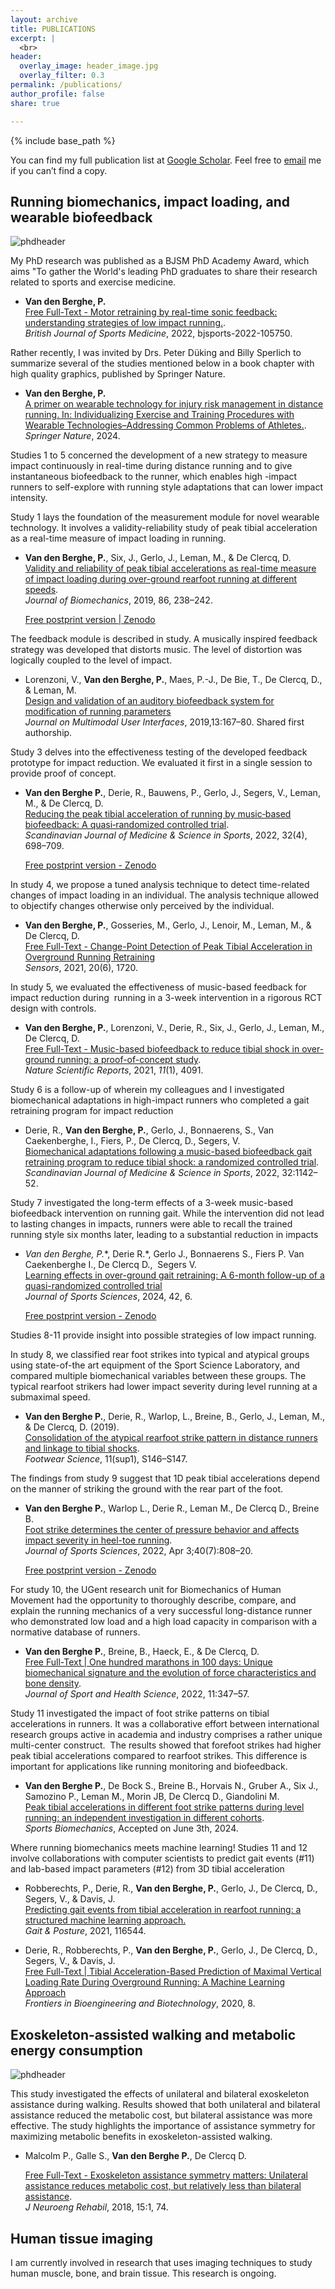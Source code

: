 ```yaml
---
layout: archive
title: PUBLICATIONS
excerpt: |
  <br>
header:
  overlay_image: header_image.jpg
  overlay_filter: 0.3
permalink: /publications/
author_profile: false
share: true

---
```


{% include base_path %}

You can find my full publication list at [Google Scholar‬](https://scholar.google.be/citations?hl=nl&user=sE7vYWcAAAAJ). Feel free to [email](mailto:pvandenberghe@mgb.org) me if you can’t find a copy.

## Running biomechanics, impact loading, and wearable biofeedback

![phdheader](/images/phdheader.png)

My PhD research was published as a BJSM PhD Academy Award, which aims "To gather the World's leading PhD graduates to share their research related to sports and exercise medicine.

- **Van den Berghe, P.** <br>
  [Free Full-Text - Motor retraining by real-time sonic feedback: understanding strategies of low impact running.](https://bjsm.bmj.com/content/bjsports/56/20/1196.full.pdf?ijkey=6Vv3uR75CwAYl52&keytype=ref). <br> *British Journal of Sports Medicine*, 2022, bjsports-2022-105750.

Rather recently, I was invited by Drs. Peter Düking and Billy Sperlich to summarize several of the studies mentioned below in a book chapter with high quality graphics, published by Springer Nature.

- **Van den Berghe, P.** <br>
  [A primer on wearable technology for injury risk management in distance running. In: Individualizing Exercise and Training Procedures with Wearable Technologies–Addressing Common Problems of Athletes.](https://doi.org/10.1007/978-3-031-45113-3). <br> *Springer Nature*, 2024.

Studies 1 to 5 concerned the development of a new strategy to measure impact continuously in real-time during distance running and to give instantaneous biofeedback to the runner, which enables high -impact runners to self-explore with running style adaptations that can lower impact intensity.

Study 1 lays the foundation of the measurement module for novel wearable technology. It involves a validity-reliability study of peak tibial acceleration as a real-time measure of impact loading in running.

- **Van den Berghe, P.**, Six, J., Gerlo, J., Leman, M., & De Clercq, D.<br>
  [Validity and reliability of peak tibial accelerations as real-time measure of impact loading during over-ground rearfoot running at different speeds](https://doi.org/10.1016/j.jbiomech.2019.01.039).<br> *Journal of Biomechanics*, 2019, 86, 238–242.
  
  [Free postprint version | Zenodo](https://zenodo.org/record/2581448)

The feedback module is described in study. A musically inspired feedback strategy was developed that distorts music. The level of distortion was logically coupled to the level of impact.

- Lorenzoni, V., **Van den Berghe, P.**, Maes, P.-J., De Bie, T., De Clercq, D., & Leman, M.<br>
  [Design and validation of an auditory biofeedback system for modification of running parameters](https://doi.org/10.1007/s12193-018-0283-1)<br> *Journal on Multimodal User Interfaces*, 2019,13:167–80. Shared first authorship.

Study 3 delves into the effectiveness testing of the developed feedback prototype for impact reduction. We evaluated it first in a single session to provide proof of concept.

- **Van den Berghe P.**, Derie, R., Bauwens, P., Gerlo, J., Segers, V., Leman, M., & De Clercq, D.<br>
  [Reducing the peak tibial acceleration of running by music‐based biofeedback: A quasi‐randomized controlled trial](https://doi.org/10.1111/sms.14123).<br> *Scandinavian Journal of Medicine & Science in Sports*, 2022, 32(4), 698–709.
  
  [Free postprint version - Zenodo](https://zenodo.org/record/7628341)

In study 4, we propose a tuned analysis technique to detect time-related changes of impact loading in an individual. The analysis technique allowed to objectify changes otherwise only perceived by the individual.

- **Van den Berghe, P.**, Gosseries, M., Gerlo, J., Lenoir, M., Leman, M., & De Clercq, D.<br>
  [Free Full-Text - Change-Point Detection of Peak Tibial Acceleration in Overground Running Retraining](https://doi.org/10.3390/s20061720) <br>*Sensors*, 2021, 20(6), 1720.

In study 5, we evaluated the effectiveness of music-based feedback for impact reduction during  running in a 3-week intervention in a rigorous RCT design with controls.

- **Van den Berghe, P.**, Lorenzoni, V., Derie, R., Six, J., Gerlo, J., Leman, M., De Clercq, D.<br>
  [Free Full-Text - Music-based biofeedback to reduce tibial shock in over-ground running: a proof-of-concept study](nature.com/articles/s41598-021-83538-w).<br> *Nature Scientific Reports*, 2021, *11*(1), 4091.

Study 6 is a follow-up of wherein my colleagues and I investigated biomechanical adaptations in high-impact runners who completed a gait retraining program for impact reduction

- Derie, R., **Van den Berghe, P.**, Gerlo, J., Bonnaerens, S., Van Caekenberghe, I., Fiers, P., De Clercq, D., Segers, V.<br>
  [Biomechanical adaptations following a music-based biofeedback gait retraining program to reduce tibial shock: a randomized controlled trial](https://doi.org/10.1111/sms.14162). <br>*Scandinavian Journal of Medicine & Science in Sports*, 2022, 32:1142–52.

Study 7 investigated the long-term effects of a 3-week music-based biofeedback intervention on running gait. While the intervention did not lead to lasting changes in impacts, runners were able to recall the trained running style six months later, leading to a substantial reduction in impacts

- **Van den Berghe, P*.**, Derie R.*, Gerlo J., Bonnaerens S., Fiers P. Van Caekenberghe I., De Clercq D.,  Segers V.<br>
  [Learning effects in over-ground gait retraining: A 6-month follow-up of a quasi-randomized controlled trial](https://doi.org/10.1080/02640414.2024.2323849) <br>*Journal of Sports Sciences*, 2024, 42, 6.
  
  [Free postprint version - Zenodo](https://zenodo.org/records/12122890?token=eyJhbGciOiJIUzUxMiJ9.eyJpZCI6ImQ5MmEzZDIyLTNkNzQtNDZmNC05MzVmLTA3ZjlmZTk1MzNlNSIsImRhdGEiOnt9LCJyYW5kb20iOiIxYzQ1ZjM2MjcyNjY2Yzc0ZTU5ZmNjMDA4MmJiMTk4MyJ9.G1pMMlg_Zsw-6-gxvso4xE627s_OtxtLSIOHz7p1sMob8w0ePzvDTkPXRrRai21z-VWGz9Oixg_OJoRvVXOfrg)

Studies 8-11 provide insight into possible strategies of low impact running.

In study 8, we classified rear foot strikes into typical and atypical groups using state-of-the art equipment of the Sport Science Laboratory, and compared multiple biomechanical variables between these groups. The typical rearfoot strikers had lower impact severity during level running at a submaximal speed. 

- **Van den Berghe P.**,  Derie, R., Warlop, L., Breine, B., Gerlo, J., Leman, M., & De Clercq, D. (2019).<br>
  [Consolidation of the atypical rearfoot strike pattern in distance runners and linkage to tibial shocks](https://doi.org/10.1080/19424280.2019.1606295). <br>*Footwear Science*, 11(sup1), S146–S147.

The findings from study 9 suggest that 1D peak tibial accelerations depend on the manner of striking the ground with the rear part of the foot.  

- **Van den Berghe P.**, Warlop L., Derie R., Leman M., De Clercq D., Breine B.<br>
  [Foot strike determines the center of pressure behavior and affects impact severity in heel-toe running](https://doi.org/10.1080/02640414.2021.2019991). <br>*Journal of Sports Sciences*, 2022, Apr 3;40(7):808–20.
  
  [Free postprint version - Zenodo](https://zenodo.org/record/7628254)

For study 10, the UGent research unit for Biomechanics of Human Movement had the opportunity to thoroughly describe, compare, and explain the running mechanics of a very successful long-distance runner who demonstrated low load and a high load capacity in comparison with a normative database of runners.

- **Van den Berghe P.**, Breine, B., Haeck, E., & De Clercq, D.<br>
  [Free Full-Text | One hundred marathons in 100 days: Unique biomechanical signature and the evolution of force characteristics and bone density](https://doi.org/10.1016/j.jshs.2021.03.009). <br>*Journal of Sport and Health Science*, 2022, 11:347–57.

Study 11 investigated the impact of foot strike patterns on tibial accelerations in runners. It was a collaborative effort between international research groups active in academia and industry comprises a rather unique multi-center construct.  The results showed that forefoot strikes had higher peak tibial accelerations compared to rearfoot strikes. This difference is important for applications like running monitoring and biofeedback.

- **Van den Berghe P.**, De Bock S., Breine B., Horvais N., Gruber A., Six J., Samozino P., Leman M., Morin JB, De Clercq D., Giandolini M.<br>
  [Peak tibial accelerations in different foot strike patterns during level running: an independent investigation in different cohorts](https://doi.org/10.1016/j.jshs.2021.03.009). <br>*Sports Biomechanics*, Accepted on June 3th, 2024.

Where running biomechanics meets machine learning! Studies 11 and 12 involve collaborations with computer scientists to predict gait events (#11) and lab-based impact parameters (#12) from 3D tibial acceleration

- Robberechts, P., Derie, R., **Van den Berghe, P.**, Gerlo, J., De Clercq, D., Segers, V., & Davis, J.<br>
  [Predicting gait events from tibial acceleration in rearfoot running: a structured machine learning approach.](https://doi.org/10.1016/j.gaitpost.2020.10.035) <br>*Gait & Posture*, 2021, 116544.

- Derie, R., Robberechts, P., **Van den Berghe, P.**, Gerlo, J., De Clercq, D., Segers, V., & Davis, J.<br>
  [Free Full-Text | Tibial Acceleration-Based Prediction of Maximal Vertical Loading Rate During Overground Running: A Machine Learning Approach](https://doi.org/10.3389/fbioe.2020.00033) <br>*Frontiers in Bioengineering and Biotechnology*, 2020, 8.

## Exoskeleton-assisted walking and metabolic energy consumption

![phdheader](/images/exowalking.png)

This study investigated the effects of unilateral and bilateral exoskeleton assistance during walking. Results showed that both unilateral and bilateral assistance reduced the metabolic cost, but bilateral assistance was more effective.  The study highlights the importance of assistance symmetry for maximizing metabolic benefits in exoskeleton-assisted walking. 

- Malcolm P., Galle S., **Van den Berghe P.**, De Clercq D. <br>
  
  [Free Full-Text - Exoskeleton assistance symmetry matters: Unilateral assistance reduces metabolic cost, but relatively less than bilateral assistance](https://doi.org/10.1186/s12984-018-0381-z). <br> *J Neuroeng Rehabil*, 2018, 15:1, 74. 

## Human tissue imaging

I am currently involved in research that uses imaging techniques to study human muscle, bone, and brain tissue. This research is ongoing.
